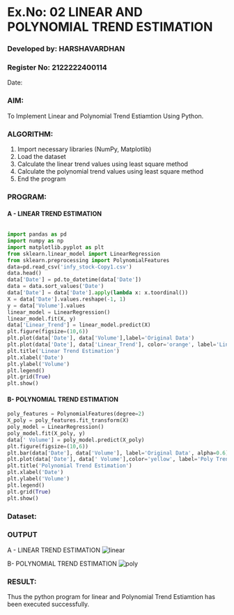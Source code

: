 # Ex.No: 02 LINEAR AND POLYNOMIAL TREND ESTIMATION
### Developed by: HARSHAVARDHAN
### Register No: 2122222400114
Date:
### AIM:
To Implement Linear and Polynomial Trend Estiamtion Using Python.

### ALGORITHM:
1. Import necessary libraries (NumPy, Matplotlib)
2. Load the dataset
3. Calculate the linear trend values using least square method
4. Calculate the polynomial trend values using least square method
5. End the program
### PROGRAM:
#### A - LINEAR TREND ESTIMATION
```python

import pandas as pd
import numpy as np
import matplotlib.pyplot as plt
from sklearn.linear_model import LinearRegression
from sklearn.preprocessing import PolynomialFeatures
data=pd.read_csv('infy_stock-Copy1.csv')
data.head()
data['Date'] = pd.to_datetime(data['Date'])
data = data.sort_values('Date')
data['Date'] = data['Date'].apply(lambda x: x.toordinal())
X = data['Date'].values.reshape(-1, 1)
y = data['Volume'].values
linear_model = LinearRegression()
linear_model.fit(X, y)
data['Linear_Trend'] = linear_model.predict(X)
plt.figure(figsize=(10,6))
plt.plot(data['Date'], data['Volume'],label='Original Data')
plt.plot(data['Date'], data['Linear_Trend'], color='orange', label='Linear Trend')
plt.title('Linear Trend Estimation')
plt.xlabel('Date')
plt.ylabel('Volume')
plt.legend()
plt.grid(True)
plt.show()
```
#### B- POLYNOMIAL TREND ESTIMATION
```python
poly_features = PolynomialFeatures(degree=2)
X_poly = poly_features.fit_transform(X)
poly_model = LinearRegression()
poly_model.fit(X_poly, y)
data[' Volume'] = poly_model.predict(X_poly)
plt.figure(figsize=(10,6))
plt.bar(data['Date'], data['Volume'], label='Original Data', alpha=0.6)
plt.plot(data['Date'], data[' Volume'],color='yellow', label='Poly Trend(Degree 2)')
plt.title('Polynomial Trend Estimation')
plt.xlabel('Date')
plt.ylabel('Volume')
plt.legend()
plt.grid(True)
plt.show()
```
### Dataset:

### OUTPUT
A - LINEAR TREND ESTIMATION
![linear](https://github.com/user-attachments/assets/cdaf01b8-7d4e-4ca5-9efc-bd46e6ee8220)

B- POLYNOMIAL TREND ESTIMATION
![poly](https://github.com/user-attachments/assets/eac23dfb-3d59-499d-b000-d52897d4720c)


### RESULT:
Thus the python program for linear and Polynomial Trend Estiamtion has been executed successfully.
